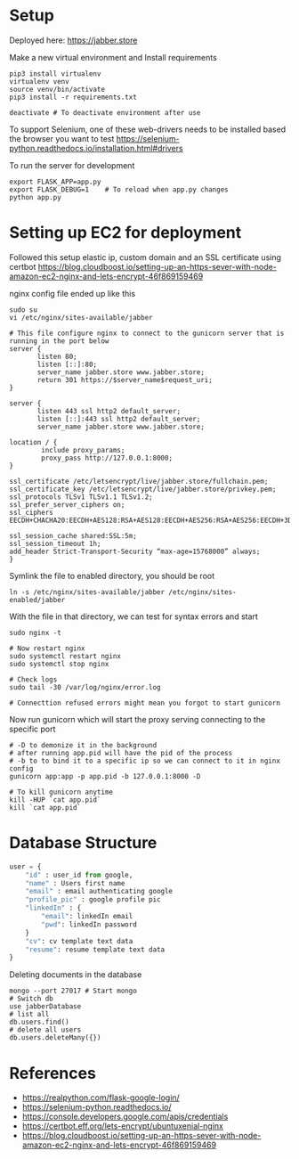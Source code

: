 # Setup

Deployed here: https://jabber.store

Make a new virtual environment and Install requirements
``` shell
pip3 install virtualenv
virtualenv venv
source venv/bin/activate
pip3 install -r requirements.txt

deactivate # To deactivate environment after use
```
To support Selenium, one of these web-drivers needs to be installed based the browser you want to test
https://selenium-python.readthedocs.io/installation.html#drivers

To run the server for development
``` shell
export FLASK_APP=app.py
export FLASK_DEBUG=1    # To reload when app.py changes
python app.py
```

# Setting up EC2 for deployment

Followed this setup elastic ip, custom domain and an SSL certificate using certbot
https://blog.cloudboost.io/setting-up-an-https-sever-with-node-amazon-ec2-nginx-and-lets-encrypt-46f869159469

nginx config file ended up like this
``` shell
sudo su
vi /etc/nginx/sites-available/jabber

# This file configure nginx to connect to the gunicorn server that is running in the port below
server {
       listen 80;
       listen [::]:80;
       server_name jabber.store www.jabber.store;
       return 301 https://$server_name$request_uri;
}

server {
       listen 443 ssl http2 default_server;
       listen [::]:443 ssl http2 default_server;
       server_name jabber.store www.jabber.store;

location / {
        include proxy_params;
        proxy_pass http://127.0.0.1:8000;
}

ssl_certificate /etc/letsencrypt/live/jabber.store/fullchain.pem;
ssl_certificate_key /etc/letsencrypt/live/jabber.store/privkey.pem;
ssl_protocols TLSv1 TLSv1.1 TLSv1.2;
ssl_prefer_server_ciphers on;
ssl_ciphers EECDH+CHACHA20:EECDH+AES128:RSA+AES128:EECDH+AES256:RSA+AES256:EECDH+3DES:RSA+3DES:!MD5;

ssl_session_cache shared:SSL:5m;
ssl_session_timeout 1h;
add_header Strict-Transport-Security “max-age=15768000” always;
}
```

Symlink the file to enabled directory, you should be root
``` shell
ln -s /etc/nginx/sites-available/jabber /etc/nginx/sites-enabled/jabber
```

With the file in that directory, we can test for syntax errors and start
``` shell
sudo nginx -t

# Now restart nginx
sudo systemctl restart nginx
sudo systemctl stop nginx

# Check logs
sudo tail -30 /var/log/nginx/error.log

# Connecttion refused errors might mean you forgot to start gunicorn
```

Now run gunicorn which will start the proxy serving connecting to the specific port
``` shell
# -D to demonize it in the background
# after running app.pid will have the pid of the process
# -b to to bind it to a specific ip so we can connect to it in nginx config
gunicorn app:app -p app.pid -b 127.0.0.1:8000 -D

# To kill gunicorn anytime
kill -HUP `cat app.pid`
kill `cat app.pid`
```

# Database Structure

``` python
user = {
	"id" : user_id from google,
	"name" : Users first name
	"email" : email authenticating google
	"profile_pic" : google profile pic
	"linkedIn" : {
		"email": linkedIn email
		"pwd": linkedIn password
	}
	"cv": cv template text data
	"resume": resume template text data
}
```

Deleting documents in the database
``` shell
mongo --port 27017 # Start mongo
# Switch db
use jabberDatabase
# list all
db.users.find()
# delete all users
db.users.deleteMany({})
```

# References
- https://realpython.com/flask-google-login/
- https://selenium-python.readthedocs.io/
- https://console.developers.google.com/apis/credentials
- https://certbot.eff.org/lets-encrypt/ubuntuxenial-nginx
- https://blog.cloudboost.io/setting-up-an-https-sever-with-node-amazon-ec2-nginx-and-lets-encrypt-46f869159469
